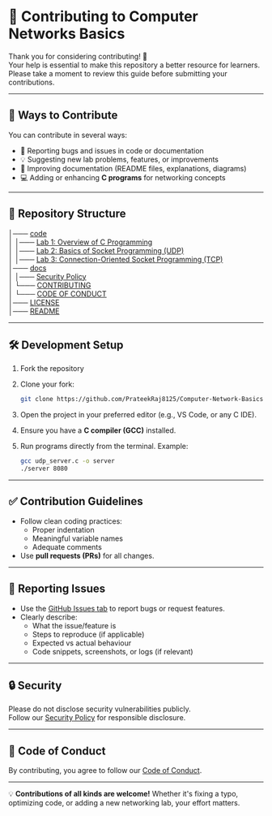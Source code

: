 # 🤝 Contributing to Computer Networks Basics

Thank you for considering contributing! 🎉  
Your help is essential to make this repository a better resource for learners. Please take a moment to review this guide before submitting your contributions.

---

## 📌 Ways to Contribute

You can contribute in several ways:

- 🐞 Reporting bugs and issues in code or documentation  
- 💡 Suggesting new lab problems, features, or improvements  
- 📝 Improving documentation (README files, explanations, diagrams)  
- 💻 Adding or enhancing **C programs** for networking concepts  

---

## 📂 Repository Structure

│─── [code](https://github.com/PrateekRaj8125/Computer-Network-Basics/tree/main/code)  
│ │─── [Lab 1: Overview of C Programming](https://github.com/PrateekRaj8125/Computer-Network-Basics/tree/main/code/1.%20Overview%20of%20C%20Programming)  
│ │─── [Lab 2: Basics of Socket Programming (UDP)](https://github.com/PrateekRaj8125/Computer-Network-Basics/tree/main/code/2.%20Basics%20of%20Socket%20Programming)  
│ │─── [Lab 3: Connection-Oriented Socket Programming (TCP)](https://github.com/PrateekRaj8125/Computer-Network-Basics/tree/main/code/3.%20Connection%20Oriented%20Socket%20Programming)  
│─── [docs](https://github.com/PrateekRaj8125/Computer-Network-Basics/tree/main/docs)  
│ │─── [Security Policy](https://github.com/PrateekRaj8125/Computer-Network-Basics/blob/main/docs/SECURITY.md)  
│ └─── [CONTRIBUTING](https://github.com/PrateekRaj8125/Computer-Network-Basics/blob/main/docs/CONTRIBUTING.md)  
│ └─── [CODE OF CONDUCT](https://github.com/PrateekRaj8125/Computer-Network-Basics/blob/main/docs/CODE_OF_CONDUCT.md)  
│─── [LICENSE](https://github.com/PrateekRaj8125/Computer-Network-Basics/blob/main/LICENSE.md)  
│─── [README](https://github.com/PrateekRaj8125/Computer-Network-Basics/blob/main/README.md)  

---

## 🛠 Development Setup

1. Fork the repository  
2. Clone your fork:

    ```bash
    git clone https://github.com/PrateekRaj8125/Computer-Network-Basics.git
    ```

3. Open the project in your preferred editor (e.g., VS Code, or any C IDE).  
4. Ensure you have a **C compiler (GCC)** installed.  
5. Run programs directly from the terminal. Example:

    ```bash
    gcc udp_server.c -o server
    ./server 8080
    ```

---

## ✅ Contribution Guidelines

- Follow clean coding practices:
  - Proper indentation  
  - Meaningful variable names  
  - Adequate comments  
- Use **pull requests (PRs)** for all changes.  

---

## 🐞 Reporting Issues

- Use the [GitHub Issues tab](https://github.com/PrateekRaj8125/Computer-Network-Basics/issues) to report bugs or request features.  
- Clearly describe:  
  - What the issue/feature is  
  - Steps to reproduce (if applicable)  
  - Expected vs actual behaviour  
  - Code snippets, screenshots, or logs (if relevant)  

---

## 🔒 Security

Please do not disclose security vulnerabilities publicly.  
Follow our [Security Policy](https://github.com/PrateekRaj8125/Computer-Network-Basics/security/policy) for responsible disclosure.  

---

## 🙌 Code of Conduct

By contributing, you agree to follow our [Code of Conduct](https://github.com/PrateekRaj8125/Computer-Network-Basics/blob/main/docs/CODE_OF_CONDUCT.md).  

---

💡 **Contributions of all kinds are welcome!** Whether it's fixing a typo, optimizing code, or adding a new networking lab, your effort matters.  
